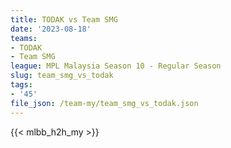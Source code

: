 ```yaml
---
title: TODAK vs Team SMG
date: '2023-08-18'
teams:
- TODAK
- Team SMG
league: MPL Malaysia Season 10 - Regular Season
slug: team_smg_vs_todak
tags:
- '45'
file_json: /team-my/team_smg_vs_todak.json
---
```


{{< mlbb_h2h_my >}}

